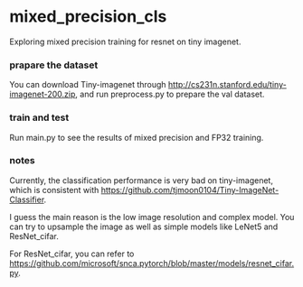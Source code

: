 # mixed_precision_cls
Exploring mixed precision training for resnet on tiny imagenet.
### prapare the dataset
You can download Tiny-imagenet through http://cs231n.stanford.edu/tiny-imagenet-200.zip, and run preprocess.py to prepare the val dataset.
### train and test
Run main.py to see the results of mixed precision and FP32 training.
### notes
Currently, the classification performance is very bad on tiny-imagenet, which is consistent with https://github.com/tjmoon0104/Tiny-ImageNet-Classifier.

I guess the main reason is the low image resolution and complex model. You can try to upsample the image as well as simple models like LeNet5 and ResNet_cifar.

For ResNet_cifar, you can refer to https://github.com/microsoft/snca.pytorch/blob/master/models/resnet_cifar.py.

